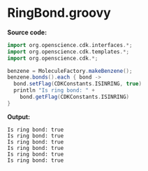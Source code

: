 # RingBond.groovy
**Source code:**
```groovy
import org.openscience.cdk.interfaces.*;
import org.openscience.cdk.templates.*;
import org.openscience.cdk.*;

benzene = MoleculeFactory.makeBenzene();
benzene.bonds().each { bond ->
  bond.setFlag(CDKConstants.ISINRING, true)
  println "Is ring bond: " +
    bond.getFlag(CDKConstants.ISINRING)
}
```
**Output:**
```plain
Is ring bond: true
Is ring bond: true
Is ring bond: true
Is ring bond: true
Is ring bond: true
Is ring bond: true
```
